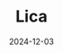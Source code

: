 ---  
layout: startup_page  
title: "Lica"  
id: "lica.world"  
permalink: "/licalica.world12032024/"  
website: "https://www.lica.world/"  
funding_round: "Seed"  
funding_amount: "$4M"  
investors: "Accel, South Park Commons, Village Global, Amjad Masad, Balaji Srinivasan, Michele Catasta"  
about: "Lica is an AI-powered tool that simplifies the creation of tutorials and product videos from screenshots and screen recordings. It automates tasks like adding transitions, music, and effects, while offering users creative control through prompts and manual editing. The platform aims to make professional-quality video production accessible and efficient for individuals and teams."  
markets: "AI, Video Production, Software, SaaS, Marketing, Sales, and Demand Generation, Multimedia and Design Software, Application Software, Marketing Tech, Artificial Intelligence & Machine Learning, Mobile"  
hq: "San Francisco, California, United States"  
founded_year: "2023"  
linkedin: "https://www.linkedin.com/company/lica-world"  
twitter: "https://twitter.com/world_lica"  
instagram: ""  
facebook: ""  
crunchbase: "https://www.crunchbase.com/organization/lica-world"  
pitchbook: "https://pitchbook.com/profiles/company/664284-97"  

date_display: "03-Dec-2024"  
date: "2024-12-03"

# SEO Optimization  
meta_title: "Lica - Seed Funding ($4M)"  
meta_description: "Lica, Lica is an AI-powered tool that simplifies the creation of tutorials and product videos from screenshots and screen recordings. It automates tasks lik..."  
meta_keywords: "Lica, AI, Video Production, Software, SaaS, Marketing, Sales, and Demand Generation, Multimedia and Design Software, Application Software, Marketing Tech, Artificial Intelligence & Machine Learning, Mobile, Seed funding"  
canonical_url: "https://startup.projectstartups.com/licalica.world12032024/"  
---